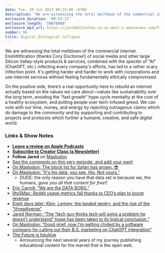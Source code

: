 ```yaml
---
date: Tue, 20 Jun 2023 09:33:08 -0700
description: "We are witnessing the total meltdown of the commercial internet."
enclosure_duration: '00:52:27'
enclosure_length: '50870909'
enclosure_mp3_url: https://jaredwhiteshow.s3-us-west-1.amazonaws.com/FreshFusion_Episode_96%20-%20Digital%20Ecological%20Collapse.mp3
number: 96
title: Digital Ecological Collapse
---
```


We are witnessing the total meltdown of the commercial internet. Enshittification (thanks Cory Doctorow!) of social media and other large Silicon Valley-style products & services, combined with the specter of "AI" (ChatGPT, etc.) infecting every company's efforts, has led to a rather scary inflection point. It's getting harder and harder to work with corporations and use internet services without feeling fundamentally ethically compromised.

On the positive side, there’s a real opportunity here to rebuild an internet actually based on the values we care about—values like sustainability over the long term, avoiding the “fast growth” hype cycle mentality at the cost of a healthy ecosystem, and putting people over tech-infused greed. We can vote with our time, money, and energy by rejecting outrageous claims which do damage to the community and by supporting and contributing to projects and protocols which further a humane, creative, and safe digital world.

### Links & Show Notes

* **[Leave a review on Apple Podcasts](https://podcasts.apple.com/us/podcast/fresh-fusion/id1387528457)**
* **[Subscribe to Creator Class (a Newsletter)](https://jaredwhite.com/creator-class)**
* **Follow Jared** on [Mastodon](https://indieweb.social/@jaredwhite)
* [See the comments on this very episode, and add your own!](https://jaredwhite.com/podcast/96)
* [On Mastodon: The block list for Safari has grown. 😎](https://indieweb.social/@jaredwhite/110554181919259366)
* [On Mastodon: ”It's his data, you see. His. Not yours.”](https://indieweb.social/@jaredwhite/110556419815993991)
	* DUDE: the only reason you have that data set is because we, the humans, *gave you all that content for free!!*
* [Eric Carroll: ”We are the DATA BORG.”](https://cosocial.ca/@EricCarroll/110561449127643199)
* [9to5Mac: Reddit usage metrics fall thanks to CEO’s plan to boost revenue](https://mastodon.online/@9to5Mac/110576344473540402)
* [Eight days later: Kbin, Lemmy, the landed gentry, and the rise of the "threadiverse"](https://privacy.thenexus.today/8-days-later-draft-kbin-lemmy-landed-gentry/)
* [Jared Norman: “The “tech guy thinks tech will solve a problem he doesn’t understand” trope has been taken to its logical conclusion.”](https://supergood.social/@jared/110549601690993137)
* [On Mastodon: “Good grief, now I'm getting chided by a software company for calling out their B.S. marketing on ChatGPT integration”](https://indieweb.social/@jaredwhite/110556293568934647)
* [The Future is Intuitive](https://jaredwhite.com/articles/the-future-is-intuitive)
  * Announcing the next several years of my journey publishing educational content for the marvel that is the open web.